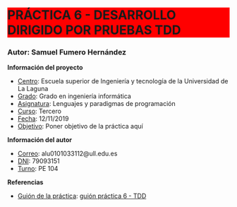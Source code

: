 
<style>
	#titulo{
		background-color: red;
	}
</style>

<h1 id="titulo">PRÁCTICA 6 - DESARROLLO DIRIGIDO POR PRUEBAS TDD</h1>

<h3 id="info"><strong>Autor:</strong> Samuel Fumero Hernández </h3>

<p><strong>Información del proyecto</strong></p>
<ul>
	<li><u>Centro</u>: Escuela superior de Ingeniería y tecnología de la Universidad de La Laguna</li>
	<li><u>Grado</u>: Grado en ingeniería informática</li>
	<li><u>Asignatura</u>: Lenguajes y paradigmas de programación</li>
	<li><u>Curso</u>: Tercero</li>
	<li><u>Fecha</u>: 12/11/2019</li>
	<li><u>Objetivo</u>: Poner objetivo de la práctica aquí</li>

</ul>

<p><strong>Información del autor</strong></p>
<ul>
	<li><u>Correo</u>: alu0101033112@ull.edu.es</li>
	<li><u>DNI</u>: 79093151</li>
	<li><u>Turno</u>: PE 104</li>
</ul>

<p><strong>Referencias</strong></p>
<ul>
	<li><u>Guión de la práctica</u>: <a href="https://campusvirtual.ull.es/1920/pluginfile.php/112854/mod_resource/content/31/prct6.pdf" target="_blank">guión práctica 6 - TDD</a></li>
</ul>


